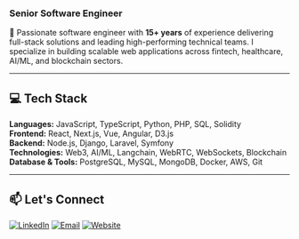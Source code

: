 ### Senior Software Engineer

👋 Passionate software engineer with **15+ years** of experience delivering full-stack solutions and leading high-performing technical teams. I specialize in building scalable web applications across fintech, healthcare, AI/ML, and blockchain sectors.

---

## 💻 Tech Stack

**Languages:** JavaScript, TypeScript, Python, PHP, SQL, Solidity  
**Frontend:** React, Next.js, Vue, Angular, D3.js  
**Backend:** Node.js, Django, Laravel, Symfony  
**Technologies:** Web3, AI/ML, Langchain, WebRTC, WebSockets, Blockchain  
**Database & Tools:** PostgreSQL, MySQL, MongoDB, Docker, AWS, Git

---

## 📫 Let's Connect

[![LinkedIn](https://img.shields.io/badge/LinkedIn-0077B5?style=for-the-badge&logo=linkedin&logoColor=white)](https://linkedin.com/in/denisriabchenko) [![Email](https://img.shields.io/badge/Email-D14836?style=for-the-badge&logo=gmail&logoColor=white)](mailto:denis@example.com) [![Website](https://img.shields.io/badge/Website-000000?style=for-the-badge&logo=About.me&logoColor=white)](https://riabchenko.me)
